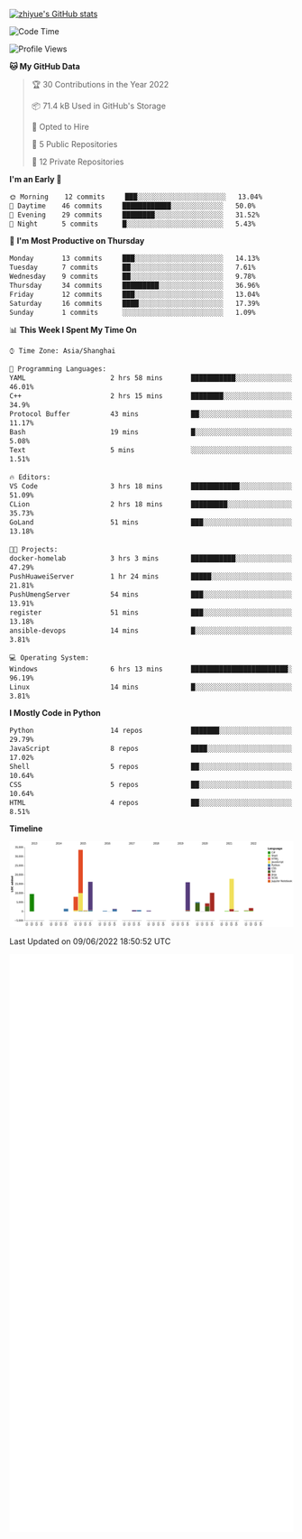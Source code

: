 
[![zhiyue's GitHub stats](https://github-readme-stats.vercel.app/api?username=zhiyue)](https://github.com/anuraghazra/github-readme-stats&&show_icons=true)

<!--START_SECTION:waka-->
![Code Time](http://img.shields.io/badge/Code%20Time-0%20secs-blue)

![Profile Views](http://img.shields.io/badge/Profile%20Views-0-blue)

**🐱 My GitHub Data** 

> 🏆 30 Contributions in the Year 2022
 > 
> 📦 71.4 kB Used in GitHub's Storage 
 > 
> 💼 Opted to Hire
 > 
> 📜 5 Public Repositories 
 > 
> 🔑 12 Private Repositories  
 > 
**I'm an Early 🐤** 

```text
🌞 Morning    12 commits     ███░░░░░░░░░░░░░░░░░░░░░░   13.04% 
🌆 Daytime    46 commits     ████████████░░░░░░░░░░░░░   50.0% 
🌃 Evening    29 commits     ████████░░░░░░░░░░░░░░░░░   31.52% 
🌙 Night      5 commits      █░░░░░░░░░░░░░░░░░░░░░░░░   5.43%

```
📅 **I'm Most Productive on Thursday** 

```text
Monday       13 commits     ███░░░░░░░░░░░░░░░░░░░░░░   14.13% 
Tuesday      7 commits      ██░░░░░░░░░░░░░░░░░░░░░░░   7.61% 
Wednesday    9 commits      ██░░░░░░░░░░░░░░░░░░░░░░░   9.78% 
Thursday     34 commits     █████████░░░░░░░░░░░░░░░░   36.96% 
Friday       12 commits     ███░░░░░░░░░░░░░░░░░░░░░░   13.04% 
Saturday     16 commits     ████░░░░░░░░░░░░░░░░░░░░░   17.39% 
Sunday       1 commits      ░░░░░░░░░░░░░░░░░░░░░░░░░   1.09%

```


📊 **This Week I Spent My Time On** 

```text
⌚︎ Time Zone: Asia/Shanghai

💬 Programming Languages: 
YAML                     2 hrs 58 mins       ███████████░░░░░░░░░░░░░░   46.01% 
C++                      2 hrs 15 mins       ████████░░░░░░░░░░░░░░░░░   34.9% 
Protocol Buffer          43 mins             ██░░░░░░░░░░░░░░░░░░░░░░░   11.17% 
Bash                     19 mins             █░░░░░░░░░░░░░░░░░░░░░░░░   5.08% 
Text                     5 mins              ░░░░░░░░░░░░░░░░░░░░░░░░░   1.51%

🔥 Editors: 
VS Code                  3 hrs 18 mins       ████████████░░░░░░░░░░░░░   51.09% 
CLion                    2 hrs 18 mins       █████████░░░░░░░░░░░░░░░░   35.73% 
GoLand                   51 mins             ███░░░░░░░░░░░░░░░░░░░░░░   13.18%

🐱‍💻 Projects: 
docker-homelab           3 hrs 3 mins        ███████████░░░░░░░░░░░░░░   47.29% 
PushHuaweiServer         1 hr 24 mins        █████░░░░░░░░░░░░░░░░░░░░   21.81% 
PushUmengServer          54 mins             ███░░░░░░░░░░░░░░░░░░░░░░   13.91% 
register                 51 mins             ███░░░░░░░░░░░░░░░░░░░░░░   13.18% 
ansible-devops           14 mins             █░░░░░░░░░░░░░░░░░░░░░░░░   3.81%

💻 Operating System: 
Windows                  6 hrs 13 mins       ████████████████████████░   96.19% 
Linux                    14 mins             █░░░░░░░░░░░░░░░░░░░░░░░░   3.81%

```

**I Mostly Code in Python** 

```text
Python                   14 repos            ███████░░░░░░░░░░░░░░░░░░   29.79% 
JavaScript               8 repos             ████░░░░░░░░░░░░░░░░░░░░░   17.02% 
Shell                    5 repos             ██░░░░░░░░░░░░░░░░░░░░░░░   10.64% 
CSS                      5 repos             ██░░░░░░░░░░░░░░░░░░░░░░░   10.64% 
HTML                     4 repos             ██░░░░░░░░░░░░░░░░░░░░░░░   8.51%

```


**Timeline**

![Chart not found](https://raw.githubusercontent.com/zhiyue/zhiyue/main/charts/bar_graph.png) 


 Last Updated on 09/06/2022 18:50:52 UTC
<!--END_SECTION:waka-->

<!-- [![Top Langs](https://github-readme-stats.vercel.app/api/top-langs/?username=zhiyue)](https://github.com/anuraghazra/github-readme-stats) -->

![](./github-metrics.svg)

